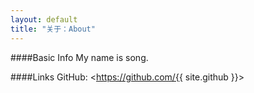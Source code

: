 ```yaml
---
layout: default
title: "关于：About"
---
```

####Basic Info
My name is song.  

####Links
GitHub: <https://github.com/{{ site.github }}>  
